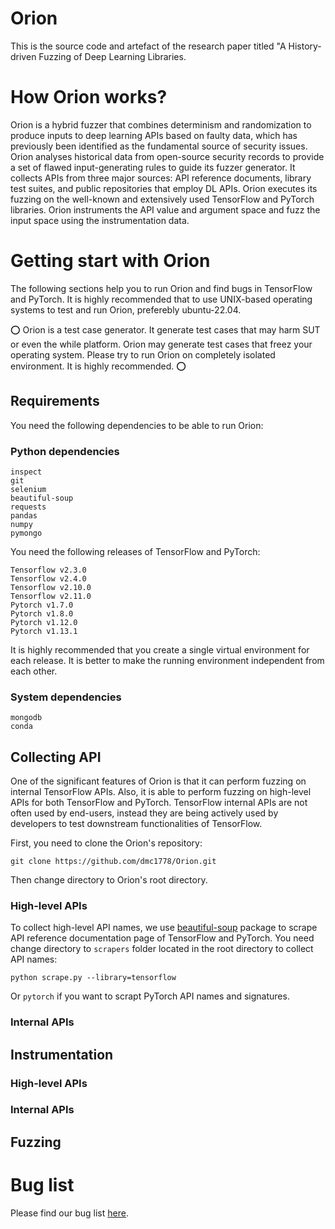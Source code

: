 # Orion

This is the source code and artefact of the research paper titled "A History-driven Fuzzing of Deep Learning Libraries. 

# How Orion works?

Orion is a hybrid fuzzer that combines determinism and randomization to produce inputs to deep learning APIs based on faulty data, which has previously been identified as the fundamental source of security issues. Orion analyses historical data from open-source security records to provide a set of flawed input-generating rules to guide its fuzzer generator. It collects APIs from three major sources: API reference documents, library test suites, and public repositories that employ DL APIs. Orion executes its fuzzing on the well-known and extensively used TensorFlow and PyTorch libraries. Orion instruments the API value and argument space and fuzz the input space using the instrumentation data.

# Getting start with Orion

The following sections help you to run Orion and find bugs in TensorFlow and PyTorch. It is highly recommended that to use UNIX-based operating systems
to test and run Orion, preferebly ubuntu-22.04. 

:o: Orion is a test case generator. It generate test cases that may harm SUT or even the while platform. Orion may generate test cases that freez your operating system. Please try to run Orion on completely isolated environment. It is highly recommended. :o:

## Requirements

You need the following dependencies to be able to run Orion:

### Python dependencies
```
inspect
git
selenium
beautiful-soup
requests
pandas
numpy
pymongo
```
You need the following releases of TensorFlow and PyTorch:

```
Tensorflow v2.3.0
Tensorflow v2.4.0
Tensorflow v2.10.0
Tensorflow v2.11.0
Pytorch v1.7.0
Pytorch v1.8.0
Pytorch v1.12.0
Pytorch v1.13.1
```

It is highly recommended that you create a single virtual environment for each release. It is better to make the running environment independent from
each other.

### System dependencies
```
mongodb
conda
```

## Collecting API

One of the significant features of Orion is that it can perform fuzzing on internal TensorFlow APIs. Also, it is able to perform fuzzing on high-level APIs for both TensorFlow and PyTorch. TensorFlow internal APIs are not often used by end-users, instead they are being actively used by developers to test downstream functionalities of TensorFlow. 

First, you need to clone the Orion's repository:

```
git clone https://github.com/dmc1778/Orion.git
```
Then change directory to Orion's root directory. 

### High-level APIs

To collect high-level API names, we use [beautiful-soup](https://beautiful-soup-4.readthedocs.io/en/latest/) package to scrape API reference documentation page of TensorFlow and PyTorch. You need change directory to ```scrapers``` folder located in the root directory to collect API names:


```
python scrape.py --library=tensorflow
```
Or ```pytorch``` if you want to scrapt PyTorch API names and signatures.

### Internal APIs

## Instrumentation

### High-level APIs

### Internal APIs

## Fuzzing

# Bug list

Please find our bug list [here](https://docs.google.com/spreadsheets/d/1O846GErh1TIWwXzvEqcUOSl49u-mcHwk8_IttVZXunc/edit?usp=sharing).
